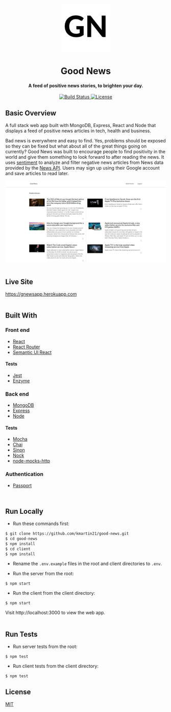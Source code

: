 <p align="center"><img src="/client/src/images/logo.png" title="Good News logo" alt="Good News logo" height="150px" width="150px"></p>
                                                                                                                                
<h1 align="center">Good News</h1> 

<h4 align="center">A feed of positive news stories, to brighten your day.</h4>

<div align="center">
  <a href="https://travis-ci.org/kmartin21/good-news">
    <img src="https://img.shields.io/travis/kmartin21/good-news/master.svg?style=flat-square"
      alt="Build Status" />
  </a>
  <a href="http://badges.mit-license.org">
    <img src="http://img.shields.io/:license-mit-blue.svg?style=flat-square"
      alt="License" />
  </a>
</div>

## Basic Overview
A full stack web app built with MongoDB, Express, React and Node that displays a feed of positive news articles in tech, health and business.
<br>

Bad news is everywhere and easy to find. Yes, problems should be exposed so they can be fixed but what about all of the great things going on currently? Good News was built to encourage people to find positivity in the world and give them something to look forward to after reading the news. It uses <a href="https://github.com/thisandagain/sentiment">sentiment</a> to analyze and filter negative news articles from News data provided by the <a href="https://newsapi.org/">News API</a>. Users may sign up using their Google account and save articles to read later. 

![Good News screenshot](/client/src/images/Screenshot.png)
<br>
<br>

## Live Site
https://gnewsapp.herokuapp.com
<br>
<br>

## Built With
### Front end
* <a href="https://reactjs.org">React</a>
* <a href="https://github.com/ReactTraining/react-router">React Router</a>
* <a href="https://react.semantic-ui.com/">Semantic UI React</a>
#### Tests
* <a href="https://jestjs.io">Jest</a>
* <a href="https://airbnb.io/enzyme">Enzyme</a>
### Back end
* <a href="https://www.mongodb.com">MongoDB</a>
* <a href="https://expressjs.com/">Express</a>
* <a href="https://nodejs.org/en">Node</a>
#### Tests
* <a href="https://mochajs.org">Mocha</a>
* <a href="https://www.chaijs.com">Chai</a>
* <a href="https://sinonjs.org/">Sinon</a>
* <a href="https://github.com/nock/nock">Nock</a>
* <a href="https://github.com/howardabrams/node-mocks-http">node-mocks-http</a>
### Authentication
* <a href="http://www.passportjs.org/">Passport</a>
<br>

## Run Locally
* Run these commands first:
```
$ git clone https://github.com/kmartin21/good-news.git
$ cd good-news
$ npm install
$ cd client
$ npm install
```
* Rename the ```.env.example``` files in the root and client directories to ```.env```.

* Run the server from the root:
```
$ npm start
```

* Run the client from the client directory:
```
$ npm start
```

Visit http://localhost:3000 to view the web app.
<br>
<br>

## Run Tests
* Run server tests from the root:
```
$ npm test
```

* Run client tests from the client directory:
```
$ npm test
```

## License
<a href="https://opensource.org/licenses/mit-license.php">MIT</a>

